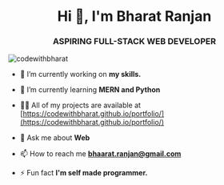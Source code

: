 <h1 align="center">Hi 👋, I'm Bharat Ranjan</h1>
<h3 align="center">ASPIRING FULL-STACK WEB DEVELOPER</h3>

<p align="left"> <img src="https://komarev.com/ghpvc/?username=codewithbharat&label=Profile%20views&color=0e75b6&style=flat" alt="codewithbharat" /> </p>

- 🔭 I’m currently working on **my skills.**

- 🌱 I’m currently learning **MERN and Python**

- 👨‍💻 All of my projects are available at [https://codewithbharat.github.io/portfolio/](https://codewithbharat.github.io/portfolio/)

- 💬 Ask me about **Web**

- 📫 How to reach me **bhaarat.ranjan@gmail.com**

- ⚡ Fun fact **I'm self made programmer.**

